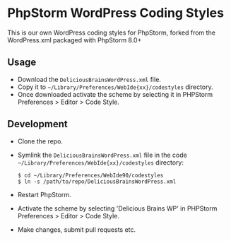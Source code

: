 PhpStorm WordPress Coding Styles
==========================================

This is our own WordPress coding styles for PhpStorm, forked from the WordPress.xml packaged with PhpStorm 8.0+

## Usage

* Download the `DeliciousBrainsWordPress.xml` file. 
* Copy it to `~/Library/Preferences/WebIde{xx}/codestyles` directory. 
* Once downloaded activate the scheme by selecting it in PHPStorm Preferences > Editor > Code Style.

## Development

* Clone the repo.
* Symlink the `DeliciousBrainsWordPress.xml` file in the code `~/Library/Preferences/WebIde{xx}/codestyles` directory:

	```
	$ cd ~/Library/Preferences/WebIde90/codestyles
	$ ln -s /path/to/repo/DeliciousBrainsWordPress.xml
	```
	
* Restart PhpStorm.
* Activate the scheme by selecting 'Delicious Brains WP' in PHPStorm Preferences > Editor > Code Style. 
* Make changes, submit pull requests etc.
	
